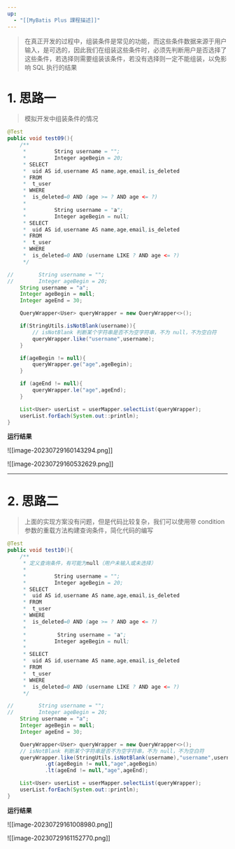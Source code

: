 ```yaml
---
up:
  - "[[MyBatis Plus 課程描述]]"
---
```

> 在真正开发的过程中，组装条件是常见的功能，而这些条件数据来源于用户输入，是可选的，因此我们在组装这些条件时，必须先判断用户是否选择了这些条件，若选择则需要组装该条件，若没有选择则一定不能组装，以免影响 SQL 执行的结果

# 1. 思路一

> 模拟开发中组装条件的情况

```java
@Test
public void test09(){
	/**
	 *         String username = "";
	 *         Integer ageBegin = 20;
	 * SELECT
	 *  uid AS id,username AS name,age,email,is_deleted
	 * FROM
	 *  t_user
	 * WHERE
	 *  is_deleted=0 AND (age >= ? AND age <= ?)
	 *
	 *         String username = "a";
	 *         Integer ageBegin = null;
	 * SELECT
	 *  uid AS id,username AS name,age,email,is_deleted
	 * FROM
	 *  t_user
	 * WHERE
	 *  is_deleted=0 AND (username LIKE ? AND age <= ?)
	 */

//        String username = "";
//        Integer ageBegin = 20;
	String username = "a";
	Integer ageBegin = null;
	Integer ageEnd = 30;

	QueryWrapper<User> queryWrapper = new QueryWrapper<>();

	if(StringUtils.isNotBlank(username)){
		// isNotBlank 判断某个字符串是否不为空字符串，不为 null，不为空白符
		queryWrapper.like("username",username);
	}

	if(ageBegin != null){
		queryWrapper.ge("age",ageBegin);
	}

	if (ageEnd != null){
		queryWrapper.le("age",ageEnd);
	}

	List<User> userList = userMapper.selectList(queryWrapper);
	userList.forEach(System.out::println);
}
```

**运行结果**

![[image-20230729160143294.png]]

![[image-20230729160532629.png]]

---

# 2. 思路二

> 上面的实现方案没有问题，但是代码比较复杂，我们可以使用带 condition 参数的重载方法构建查询条件，简化代码的编写

```java
@Test
public void test10(){
	/**
	 * 定义查询条件，有可能为null（用户未输入或未选择）
	 *
	 *         String username = "";
	 *         Integer ageBegin = 20;
	 * SELECT
	 *  uid AS id,username AS name,age,email,is_deleted
	 * FROM
	 *  t_user
	 * WHERE
	 *  is_deleted=0 AND (age >= ? AND age <= ?)
	 *
	 *          String username = "a";
	 *         Integer ageBegin = null;
	 *
	 * SELECT
	 *  uid AS id,username AS name,age,email,is_deleted
	 * FROM
	 *  t_user
	 * WHERE
	 *  is_deleted=0 AND (username LIKE ? AND age <= ?)
	 */

//        String username = "";
//        Integer ageBegin = 20;
	String username = "a";
	Integer ageBegin = null;
	Integer ageEnd = 30;

	QueryWrapper<User> queryWrapper = new QueryWrapper<>();
	// isNotBlank 判断某个字符串是否不为空字符串，不为 null，不为空白符
	queryWrapper.like(StringUtils.isNotBlank(username),"username",username)
			.gt(ageBegin != null,"age",ageBegin)
			.lt(ageEnd != null,"age",ageEnd);

	List<User> userList = userMapper.selectList(queryWrapper);
	userList.forEach(System.out::println);
}
```

**运行结果**

![[image-20230729161008980.png]]

![[image-20230729161152770.png]]